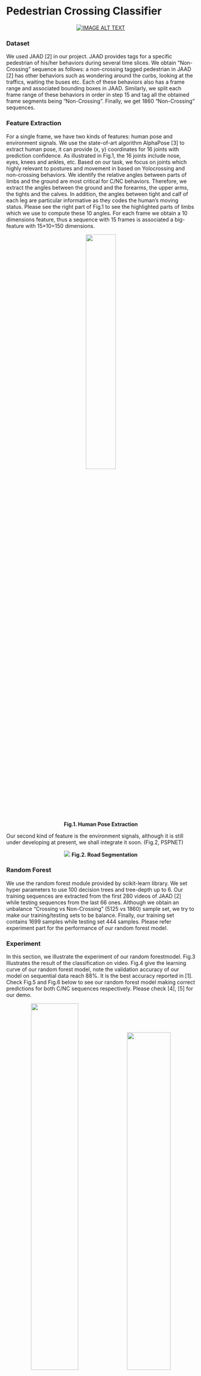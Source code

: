 # Pedestrian Crossing Classifier
<div align="center">
  <a href="https://www.youtube.com/watch?v=fYNCOahzYf8"><img src="https://github.com/xiaofeng419/Pedestrian-Intention-Classification/blob/master/Ped_cover.png" alt="IMAGE ALT TEXT"></a>
</div>

### Dataset
We used JAAD [2] in our project. JAAD provides tags for a specific pedestrian of his/her behaviors during several time slices. We obtain “Non-Crossing” sequence as follows: a non-crossing tagged pedestrian in JAAD [2] has other behaviors such as wondering around the curbs, looking at the traffics, waiting the buses etc. Each of these behaviors also has a frame range and associated bounding boxes in JAAD. Similarly, we split each frame range of these behaviors in order in step 15 and tag all the obtained frame segments being “Non-Crossing”. Finally, we get 1860 “Non-Crossing” sequences.  

### Feature Extraction 
For a single frame, we have two kinds of features: human pose and environment signals. We use the state-of-art algorithm AlphaPose [3] to extract human pose, it can provide (x, y) coordinates for 16 joints with prediction confidence. As illustrated in Fig.1, the 16 joints include nose, eyes, knees and ankles, etc.  Based on our task, we focus on joints which highly relevant to postures and movement in  based on Yolocrossing and non-crossing behaviors. We identify the relative angles between parts of limbs and the ground are most critical for C/NC behaviors. Therefore, we extract the angles between the ground and the forearms, the upper arms, the tights and the calves. In addition, the angles between tight and calf of each leg are particular informative as they codes the human’s moving status. Please see the right part of Fig.1 to see the highlighted parts of limbs which we use to compute these 10 angles. For each frame we obtain a 10 dimensions feature, thus a sequence with 15 frames is associated a big-feature with 15×10=150 dimensions.
<p align="center">
  <img width="40%" src="https://github.com/xiaofeng419/Pedestrian-Intention-Classification/blob/master/aaa.png"><br>
  <b>Fig.1. Human Pose Extraction</b><br>
</p>
                                            
Our second kind of feature is the environment signals, although it is still under developing at present, we shall integrate it soon. (Fig.2, PSPNET) 
<p align="center">
  <img src="https://github.com/xiaofeng419/Pedestrian-Intention-Classification/blob/master/Feature.png">
  <b>Fig.2. Road Segmentation</b><br>
</p>

### Random Forest 
We use the random forest module provided by scikit-learn library. We set hyper parameters to use 100 decision trees and tree-depth up to 6. Our training sequences are extracted from the first 280 videos of JAAD [2] while testing sequences from the last 66 ones. Although we obtain an unbalance “Crossing vs Non-Crossing” (5125 vs 1860) sample set, we try to make our training/testing sets to be balance. Finally, our training set contains 1699 samples while testing set 444 samples. Please refer experiment part for the performance of our random forest model.

### Experiment 
In this section, we illustrate the experiment of our random forestmodel. Fig.3 Illustrates the result of the classification on video. Fig.4 give the learning curve of our random forest model, note the validation accuracy of our model on sequential data reach 88%. It is the best accuracy reported in [1]. Check Fig.5 and Fig.6 below to see our random forest model making correct predictions for both C/NC sequences respectively. Please check [4], [5] for our demo. 

<p align="center">
  <img width="50%" src="https://github.com/xiaofeng419/Pedestrian-Intention-Classification/blob/master/bbb.png">
  <img width="48%" src="https://github.com/xiaofeng419/Pedestrian-Intention-Classification/blob/master/ccc.png"><br>
  <b>Fig.3. Prediction Result on Video</b><br>
</p>
<p align="center">
  <img width="40%" src="https://github.com/xiaofeng419/Pedestrian-Intention-Classification/blob/master/learning_curve.png"><br>
  <b>Fig.4. Learning Curve</b><br>
</p>
<p align="center">
  <img  src="https://github.com/xiaofeng419/Pedestrian-Intention-Classification/blob/master/cross_seq.png"><br>
  <b>Fig.5. Ground True: Crossing; Prediction: Crossing</b><br>
</p>
<p align="center">
  <img  src="https://github.com/xiaofeng419/Pedestrian-Intention-Classification/blob/master/standing_seq.png"><br>
  <b>Fig.6. Ground True: Non-Crossing; Prediction: Non-Crossing</b><br>
</p>


### Reference 
[1]. Zhijie Fang and A.M.Lopez, “Is the Pedestrian going to Cross Answering by 2D Pose Estimation” in IV, 2018. \
[2]. I. Kotseruba, A. Rasouli, J. K. Tsotsos. "Joint Attention in Autonomous Driving (JAAD)."arXiv preprint arXiv:1609.04741 (2016). \
[3]. Fang H, Xie S, Tai Y W, et al. Rmpe: Regional multi-person pose estimation[C]//The IEEE International Conference on Computer Vision (ICCV). 2017, 2. \
[4]. https://slack-files.com/TDDA4RLBW-FE59N4LMC-85708314f9 \
[5]. https://slack-files.com/TDDA4RLBW-FE39JCA0H-ed2d235da3 \





[//]: # (These are reference links used in the body of this note and get stripped out when the markdown processor does its job. There is no need to format nicely because it shouldn't be seen. Thanks SO - http://stackoverflow.com/questions/4823468/store-comments-in-markdown-syntax)


   [dill]: <https://github.com/joemccann/dillinger>
   [git-repo-url]: <https://github.com/joemccann/dillinger.git>
   [john gruber]: <http://daringfireball.net>
   [df1]: <http://daringfireball.net/projects/markdown/>
   [markdown-it]: <https://github.com/markdown-it/markdown-it>
   [Ace Editor]: <http://ace.ajax.org>
   [node.js]: <http://nodejs.org>
   [Twitter Bootstrap]: <http://twitter.github.com/bootstrap/>
   [jQuery]: <http://jquery.com>
   [@tjholowaychuk]: <http://twitter.com/tjholowaychuk>
   [express]: <http://expressjs.com>
   [AngularJS]: <http://angularjs.org>
   [Gulp]: <http://gulpjs.com>

   [PlDb]: <https://github.com/joemccann/dillinger/tree/master/plugins/dropbox/README.md>
   [PlGh]: <https://github.com/joemccann/dillinger/tree/master/plugins/github/README.md>
   [PlGd]: <https://github.com/joemccann/dillinger/tree/master/plugins/googledrive/README.md>
   [PlOd]: <https://github.com/joemccann/dillinger/tree/master/plugins/onedrive/README.md>
   [PlMe]: <https://github.com/joemccann/dillinger/tree/master/plugins/medium/README.md>
   [PlGa]: <https://github.com/RahulHP/dillinger/blob/master/plugins/googleanalytics/README.md>
